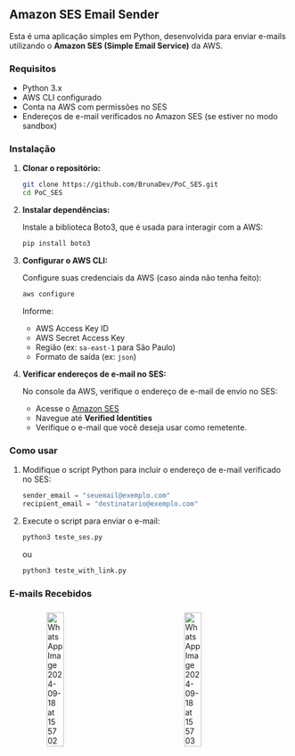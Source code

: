 ## Amazon SES Email Sender

Esta é uma aplicação simples em Python, desenvolvida para enviar e-mails utilizando o **Amazon SES (Simple Email Service)** da AWS.

### Requisitos

- Python 3.x
- AWS CLI configurado
- Conta na AWS com permissões no SES
- Endereços de e-mail verificados no Amazon SES (se estiver no modo sandbox)

### Instalação

1. **Clonar o repositório:**

   ```bash
   git clone https://github.com/BrunaDev/PoC_SES.git
   cd PoC_SES
   ```

2. **Instalar dependências:**

   Instale a biblioteca Boto3, que é usada para interagir com a AWS:

   ```bash
   pip install boto3
   ```

3. **Configurar o AWS CLI:**

   Configure suas credenciais da AWS (caso ainda não tenha feito):

   ```bash
   aws configure
   ```

   Informe:
   - AWS Access Key ID
   - AWS Secret Access Key
   - Região (ex: `sa-east-1` para São Paulo)
   - Formato de saída (ex: `json`)

4. **Verificar endereços de e-mail no SES:**

   No console da AWS, verifique o endereço de e-mail de envio no SES:
   - Acesse o [Amazon SES](https://console.aws.amazon.com/ses/)
   - Navegue até **Verified Identities**
   - Verifique o e-mail que você deseja usar como remetente.

### Como usar

1. Modifique o script Python para incluir o endereço de e-mail verificado no SES:

   ```python
   sender_email = "seuemail@exemplo.com"
   recipient_email = "destinatario@exemplo.com"
   ```

2. Execute o script para enviar o e-mail:

   ```bash
   python3 teste_ses.py
   ```
   ou
   ```bash
   python3 teste_with_link.py
   ```

### E-mails Recebidos

<div style="display: flex; justify-content: space-around; margin: 5px;">
  <img src="https://github.com/user-attachments/assets/ced12ae5-8c0e-4a33-a5ce-2dfea6dd6d69" alt="WhatsApp Image 2024-09-18 at 15 57 02" style="width: 25%; margin: 8px;"/>
  <img src="https://github.com/user-attachments/assets/1c4a70a5-fe10-418b-9f7d-bad897e69199" alt="WhatsApp Image 2024-09-18 at 15 57 03" style="width: 25%; margin: 8px;"/>
</div>
